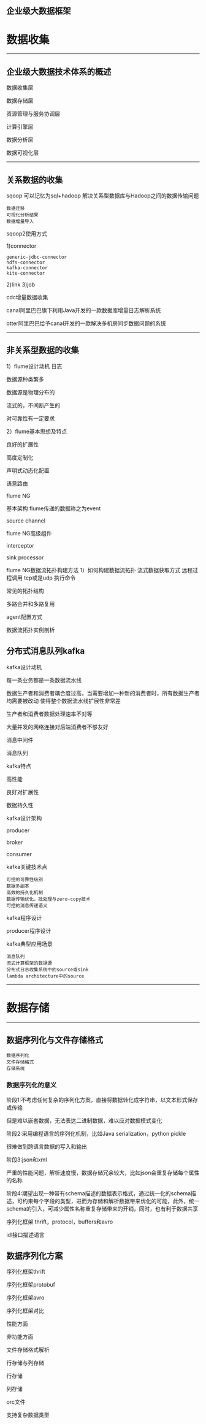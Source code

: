 企业级大数据框架
---
# 数据收集
---
## 企业级大数据技术体系的概述

数据收集层

数据存储层

资源管理与服务协调层

计算引擎层

数据分析层

数据可视化层

---
## 关系数据的收集

sqoop
可以记忆为sql+hadoop
解决关系型数据库与Hadoop之间的数据传输问题

    数据迁移
    可视化分析结果
    数据增量导入

sqoop2使用方式

1)connector

    generic-jdbc-connector
    hdfs-connector
    kafka-connector
    kite-connector
2)link
3)job

cdc增量数据收集


canal阿里巴巴旗下利用Java开发的一款数据库增量日志解析系统

otter阿里巴巴给予canal开发的一款解决多机房同步数据问题的系统


---
## 非关系型数据的收集

1）flume设计动机
日志

数据源种类繁多

数据源是物理分布的

流式的，不间断产生的

对可靠性有一定要求

2）flume基本思想及特点

良好的扩展性

高度定制化

声明式动态化配置

语意路由

flume NG

基本架构
flume传递的数据称之为event

source
channel

flume NG高级组件

interceptor

sink processor

flume NG数据流拓扑构建方法
1）如何构建数据流拓扑
流式数据获取方式
远程过程调用
tcp或是udp
执行命令

常见的拓扑结构

多路合并和多路复用

agent配置方式

数据流拓扑实例剖析

## 分布式消息队列kafka

kafka设计动机

每一条业务都是一条数据流水线

数据生产者和消费者耦合度过高，当需要增加一种新的消费者时，所有数据生产者均需要被改动
使得整个数据流水线扩展性非常差

生产者和消费者数据处理速率不对等


大量并发的网络连接对后端消费者不够友好


消息中间件

消息队列


kafka特点

高性能

良好对扩展性

数据持久性

kafka设计架构

producer

broker

consumer


kafka关键技术点

    可控的可靠性级别
    数据多副本
    高效的持久化机制
    数据传输优化，批处理与zero-copy技术
    可控的消息传递语义

kafka程序设计

producer程序设计

kafka典型应用场景

    消息队列
    流式计算框架的数据源
    分布式日志收集系统中的source或sink
    lambda architecture中的source
---
# 数据存储
---
## 数据序列化与文件存储格式

    数据序列化
    文件存储格式
    存储系统

### 数据序列化的意义

阶段1:不考虑任何复杂的序列化方案，直接将数据转化成字符串，以文本形式保存或传输


但是难以嵌套数据，无法表达二进制数据，难以应对数据模式变化


阶段2:采用编程语言的序列化机制，比如Java serialization，python pickle

很难做到跨语言数据的写入和输出

阶段3:json和xml

严重的性能问题，解析速度慢，数据存储冗余较大，比如json会重复存储每个属性的名称

阶段4:期望出现一种带有schema描述的数据表示格式，通过统一化的schema描述，可约束每个字段的类型，进而为存储和解析数据带来优化的可能，此外，统一schema的引入，可减少属性名称重复存储带来的开销，同时，也有利于数据共享


序列化框架
thrift，protocol，buffers和avro

idl接口描述语言
## 数据序列化方案

序列化框架thrift

序列化框架protobuf

序列化框架avro


序列化框架对比

性能方面


非功能方面

文件存储格式解析


行存储与列存储


行存储



列存储

orc文件

支持复杂数据类型

